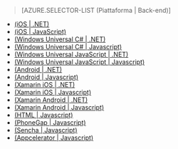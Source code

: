 ﻿> [AZURE.SELECTOR-LIST (Piattaforma | Back-end)]
- [(iOS | .NET)](/it-it/documentation/articles/mobile-services-dotnet-backend-ios-get-started/)
- [(iOS | JavaScript)](/it-it/documentation/articles/mobile-services-ios-get-started/)
- [(Windows Universal C# | .NET)](/it-it/documentation/articles/mobile-services-dotnet-backend-windows-store-dotnet-get-started/)
- [(Windows Universal C# | Javascript)](/it-it/documentation/articles/mobile-services-javascript-backend-windows-store-dotnet-get-started/)
- [(Windows Universal JavaScript | .NET)](/it-it/documentation/articles/mobile-services-dotnet-backend-windows-store-javascript-get-started/)
- [(Windows Universal JavaScript | Javascript)](/it-it/documentation/articles/mobile-services-javascript-backend-windows-store-javascript-get-started/)
- [(Android | .NET)](/it-it/documentation/articles/mobile-services-dotnet-backend-android-get-started/)
- [(Android | Javascript)](/it-it/documentation/articles/mobile-services-android-get-started/)
- [(Xamarin iOS | .NET)](/it-it/documentation/articles/mobile-services-dotnet-backend-xamarin-ios-get-started/)
- [(Xamarin iOS | Javascript)](/it-it/documentation/articles/partner-xamarin-mobile-services-ios-get-started/)
- [(Xamarin Android | .NET)](/it-it/documentation/articles/mobile-services-dotnet-backend-xamarin-android-get-started/)
- [(Xamarin Android | Javascript)](/it-it/documentation/articles/partner-xamarin-mobile-services-android-get-started/)
- [(HTML | Javascript)](/it-it/documentation/articles/mobile-services-html-get-started/)
- [(PhoneGap | Javascript)](/it-it/documentation/articles/mobile-services-javascript-backend-phonegap-get-started/)
- [(Sencha | Javascript)](/it-it/documentation/articles/partner-sencha-mobile-services-get-started/)
- [(Appcelerator | Javascript)](/it-it/documentation/articles/partner-appcelerator-mobile-services-javascript-backend-appcelerator-get-started/)

<!--HONumber=35_1-->
